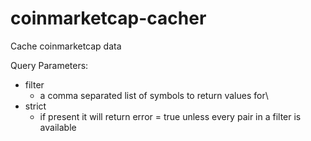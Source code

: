 # coinmarketcap-cacher
Cache coinmarketcap data


Query Parameters:
 - filter
   - a comma separated list of symbols to return values for\
 - strict
   - if present it will return error = true unless every pair in a filter is available
